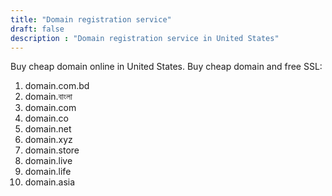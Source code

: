 ```yaml
---
title: "Domain registration service"
draft: false
description : "Domain registration service in United States"
---
```


Buy cheap domain online in United States. Buy cheap domain and free SSL:

1. domain.com.bd
2. domain.বাংলা
3. domain.com
4. domain.co
5. domain.net
6. domain.xyz
7. domain.store
8. domain.live
9. domain.life
10. domain.asia

